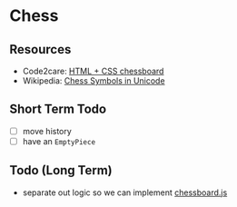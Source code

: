 # Chess

## Resources

- Code2care: [HTML + CSS chessboard](http://code2care.org/pages/chessboard-with-pieces-using-pure-html-and-css/)
- Wikipedia: [Chess Symbols in Unicode](https://en.wikipedia.org/wiki/Chess_symbols_in_Unicode)

## Short Term Todo

- [ ] move history
- [ ] have an `EmptyPiece`

## Todo (Long Term)

- separate out logic so we can implement [chessboard.js](https://chessboardjs.com/)
